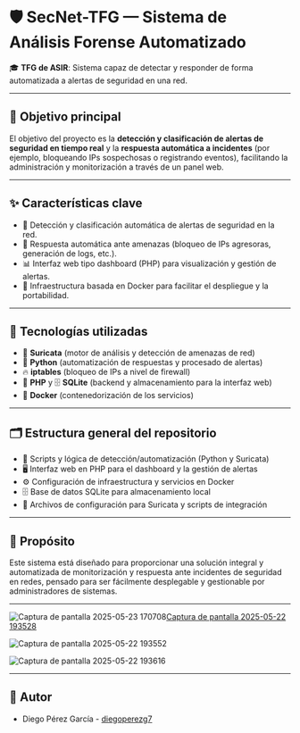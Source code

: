 # 🛡️ SecNet-TFG — Sistema de Análisis Forense Automatizado

🎓 **TFG de ASIR**: Sistema capaz de detectar y responder de forma automatizada a alertas de seguridad en una red.

---

## 🚀 Objetivo principal

El objetivo del proyecto es la **detección y clasificación de alertas de seguridad en tiempo real** y la **respuesta automática a incidentes** (por ejemplo, bloqueando IPs sospechosas o registrando eventos), facilitando la administración y monitorización a través de un panel web.

---

## ✨ Características clave

- 🔎 Detección y clasificación automática de alertas de seguridad en la red.
- 🚨 Respuesta automática ante amenazas (bloqueo de IPs agresoras, generación de logs, etc.).
- 📊 Interfaz web tipo dashboard (PHP) para visualización y gestión de alertas.
- 🐳 Infraestructura basada en Docker para facilitar el despliegue y la portabilidad.

---

## 🧰 Tecnologías utilizadas

- 🦈 **Suricata** (motor de análisis y detección de amenazas de red)
- 🐍 **Python** (automatización de respuestas y procesado de alertas)
- 🔥 **iptables** (bloqueo de IPs a nivel de firewall)
- 🐘 **PHP** y 🗄️ **SQLite** (backend y almacenamiento para la interfaz web)
- 🐳 **Docker** (contenedorización de los servicios)

---

## 🗂️ Estructura general del repositorio

- 📁 Scripts y lógica de detección/automatización (Python y Suricata)
- 🖥️ Interfaz web en PHP para el dashboard y la gestión de alertas
- ⚙️ Configuración de infraestructura y servicios en Docker
- 🗄️ Base de datos SQLite para almacenamiento local
- 📝 Archivos de configuración para Suricata y scripts de integración

---

## 🎯 Propósito

Este sistema está diseñado para proporcionar una solución integral y automatizada de monitorización y respuesta ante incidentes de seguridad en redes, pensado para ser fácilmente desplegable y gestionable por administradores de sistemas.

---

![Captura de pantalla 2025-05-23 170708](https://github.com/user-attachments/assets/9a09ec74-1bb7-46c5-a74b-43838d7efc83)[Captura de pantalla 2025-05-22 193528](https://github.com/user-attachments/assets/5c9289ff-95ed-41f4-9b32-c610ba91b853)

![Captura de pantalla 2025-05-22 193552](https://github.com/user-attachments/assets/f6a40d35-2c44-4882-9595-87ce1ed7321f)

![Captura de pantalla 2025-05-22 193616](https://github.com/user-attachments/assets/08334e02-190a-46b9-9673-9f58d1d37f5c)

---

## 👤 Autor

- Diego Pérez García - [diegoperezg7](https://github.com/diegoperezg7)
